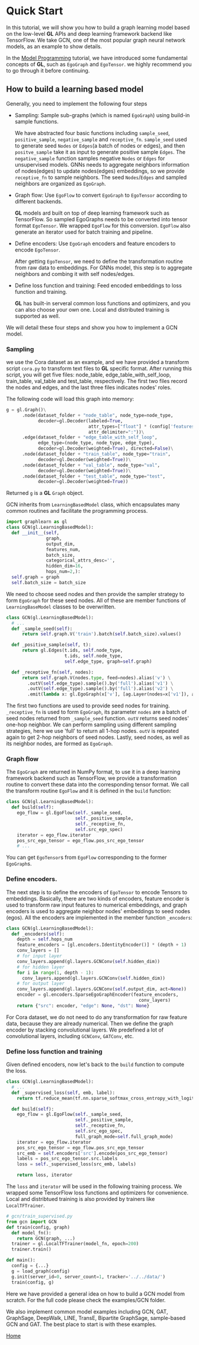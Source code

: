 # Quick Start

In this tutorial, we will show you how to build a graph learning model
based on the low-level **GL** APIs and deep learning framework backend
like TensorFlow. We take GCN, one of the most popular graph neural network models, 
as an example to show details.

In the [Model Programming](model_programming.md) tutorial, we have 
introduced some fundamental concepts of **GL**, such as `EgoGraph` and `EgoTensor`.
we highly recommend you to go through it before continuing.

## How to build a learning based model

Generally, you need to implement the following four steps

- Sampling: Sample sub-graphs (which is named `EgoGraph`) using build-in sample functions. 

    We have abstracted four basic functions including `sample_seed`, `positive_sample`,
    `negative_sample` and `receptive_fn`. `sample_seed` used to generate seed `Nodes` or
    `Edges`(a batch of nodes or edges), and then `positve_sample` take
    it as input to generate positive sample `Edges`. The `negative_sample` function samples
    negative `Nodes` or `Edges` for unsupervised models. GNNs needs to aggregate
    neighbors information of nodes(edges) to update nodes(edges) embeddings, so we provide  `receptive_fn` to sample neighbors. The seed `Nodes`/`Edges` and sampled neighbors are organized as
    `EgoGraph`.


- Graph flow: Use `EgoFlow` to convert `EgoGraph` to `EgoTensor` according to different backends.

   **GL** models ard built on top of deep learning framework such as TensorFlow. So sampled
   EgoGraphs needs to be converted into tensor format `EgoTensor`. We wrapped `EgoFlow` for this
   conversion. `EgoFlow` also generate an iterator used for batch training and pipeline.
  
- Define encoders: Use `EgoGraph` encoders and feature encoders to encode `EgoTensor`.

    After getting `EgoTensor`,
    we need to define the transformation routine from raw data to embeddings. For GNNs
    model, this step is to aggregate neighbors and combing it with self nodes/edges.
    
- Define loss function and training: Feed encoded embeddings to loss function and training.

    **GL** has built-in serveral common loss functions and optimizers, and you can also
    choose your own one. Local and distributed training is supported as well.

We will detail these four steps and show you how to implement a GCN model.

### Sampling

we use the Cora dataset as an example, and we have provided a transform script `cora.py` 
to transform text files to **GL** specific format. After running this script, 
you will get five files: 
node_table, edge_table_with_self_loop, train_table, val_table and test_table, respectively. 
The first two files record the nodes and edges, and the last three files indicates nodes' roles.

The following code will load this graph into memory:

```python
g = gl.Graph()\
      .node(dataset_folder + "node_table", node_type=node_type,
            decoder=gl.Decoder(labeled=True,
                               attr_types=["float"] * (config['features_num']),
                               attr_delimiter=":"))\
      .edge(dataset_folder + "edge_table_with_self_loop", 
            edge_type=(node_type, node_type, edge_type),
            decoder=gl.Decoder(weighted=True), directed=False)\
      .node(dataset_folder + "train_table", node_type="train",
            decoder=gl.Decoder(weighted=True))\
      .node(dataset_folder + "val_table", node_type="val",
            decoder=gl.Decoder(weighted=True))\
      .node(dataset_folder + "test_table", node_type="test",
            decoder=gl.Decoder(weighted=True))
```

Returned `g` is a **GL** `Graph` object.

GCN inherits from `LearningBasedModel` class, which encapsulates many common routines and 
facilitate the programming process.

```py
import graphlearn as gl
class GCN(gl.LearningBasedModel):
  def __init__(self,
               graph,
               output_dim,
               features_num,
               batch_size,
               categorical_attrs_desc='',
               hidden_dim=16,
               hops_num=2,):
  self.graph = graph
  self.batch_size = batch_size
```

We need to choose seed nodes and then provide the sampler strategy to form `EgoGraph` for 
these seed nodes. All of these are member functions of `LearningBaseModel` 
classes to be overwritten.

```python
class GCN(gl.LearningBasedModel):
  # ...
  def _sample_seed(self):
      return self.graph.V('train').batch(self.batch_size).values()

  def _positive_sample(self, t):
      return gl.Edges(t.ids, self.node_type,
                      t.ids, self.node_type,
                      self.edge_type, graph=self.graph)

  def _receptive_fn(self, nodes):
      return self.graph.V(nodes.type, feed=nodes).alias('v') \
        .outV(self.edge_type).sample().by('full').alias('v1') \
        .outV(self.edge_type).sample().by('full').alias('v2') \
        .emit(lambda x: gl.EgoGraph(x['v'], [ag.Layer(nodes=x['v1']), ag.Layer(nodes=x['v2'])]))
```

The first two functions are used to provide seed nodes for training.
`_receptive_fn` is used to form `EgoGraph`, its parameter `nodes` are a batch 
of seed nodes returned from `_sample_seed` function.
 `outV` returns seed nodes' one-hop neighbor. 
 We can perform sampling using different sampling strategies, 
 here we use 'full' to return all 1-hop nodes. 
 `outV` is repeated again to get 2-hop neighbors of seed nodes.
  Lastly, seed nodes, as well as its neighbor nodes, are formed as `EgoGraph`.

 

### Graph flow

The `EgoGraph` are returned in NumPy format, 
to use it in a deep learning framework backend such as TensorFlow, 
we provide a transformation routine to convert these data into 
the corresponding tensor format. We call the transform routine 
`EgoFlow` and it is defined in the `build` function:

```python
class GCN(gl.LearningBasedModel):
  def build(self):
    ego_flow = gl.EgoFlow(self._sample_seed,
                          self._positive_sample,
                          self._receptive_fn,
                          self.src_ego_spec)
    iterator = ego_flow.iterator
    pos_src_ego_tensor = ego_flow.pos_src_ego_tensor
    # ...
```

You can get `EgoTensor`s from `EgoFlow` corresponding to the former `EgoGraph`s.

 

### Define encoders.

The next step is to define the encoders of `EgoTensor` 
to encode Tensors to embeddings. 
Basically, there are two kinds of encoders, 
feature encoder is used to transform raw input features to numerical embeddings, 
and graph encoders is used to aggregate neighbor nodes' embeddings to seed nodes (egos). 
All the encoders are implemented in the member function `_encoders`:

```python
class GCN(gl.LearningBasedModel):
  def _encoders(self):
    depth = self.hops_num
    feature_encoders = [gl.encoders.IdentityEncoder()] * (depth + 1)
    conv_layers = []
    # for input layer
    conv_layers.append(gl.layers.GCNConv(self.hidden_dim))
    # for hidden layer
    for i in range(1, depth - 1):
      conv_layers.append(gl.layers.GCNConv(self.hidden_dim))
    # for output layer
    conv_layers.append(gl.layers.GCNConv(self.output_dim, act=None))
    encoder = gl.encoders.SparseEgoGraphEncoder(feature_encoders,
                                                  conv_layers)
    return {"src": encoder, "edge": None, "dst": None}
```

For Cora dataset, we do not need to do any transformation for raw feature data, 
because they are already numerical. 
Then we define the graph encoder by stacking convolutional layers. 
We predefined a lot of convolutional layers, including `GCNConv`, `GATConv`, etc. 

### Define loss function and training

Given defined encoders, now let's back to the `build` function to compute the loss.

```python
class GCN(gl.LearningBasedModel):
  # ...
  def _supervised_loss(self, emb, label):
    return tf.reduce_mean(tf.nn.sparse_softmax_cross_entropy_with_logits(emb, label))

  def build(self):
    ego_flow = gl.EgoFlow(self._sample_seed,
                          self._positive_sample,
                          self._receptive_fn,
                          self.src_ego_spec,
                          full_graph_mode=self.full_graph_mode)
    iterator = ego_flow.iterator
    pos_src_ego_tensor = ego_flow.pos_src_ego_tensor
    src_emb = self.encoders['src'].encode(pos_src_ego_tensor)
    labels = pos_src_ego_tensor.src.labels
    loss = self._supervised_loss(src_emb, labels)

    return loss, iterator
```

The `loss` and `iterator` will be used in the following training process. We wrapped
some TensorFlow loss functions and optimizers for convenience. Local and distribtued 
training is also provided by trainers like `LocalTFTrainer`.

```python
# gcn/train_supervised.py
from gcn import GCN
def train(config, graph)
  def model_fn():
    return GCN(graph, ...)
  trainer = gl.LocalTFTrainer(model_fn, epoch=200)
  trainer.train()

def main():
  config = {...}
  g = load_graph(config)
  g.init(server_id=0, server_count=1, tracker='../../data/')
  train(config, g)
```

Here we have provided a general idea on how to build a GCN model from scratch. 
For the full code please check the examples/GCN folder.

We also implement common model examples including GCN, 
GAT, GraphSage, DeepWalk, LINE, TransE, Bipartite GraphSage, sample-based GCN and GAT.
 The best place to start is with these examples.

[Home](../README.md)
